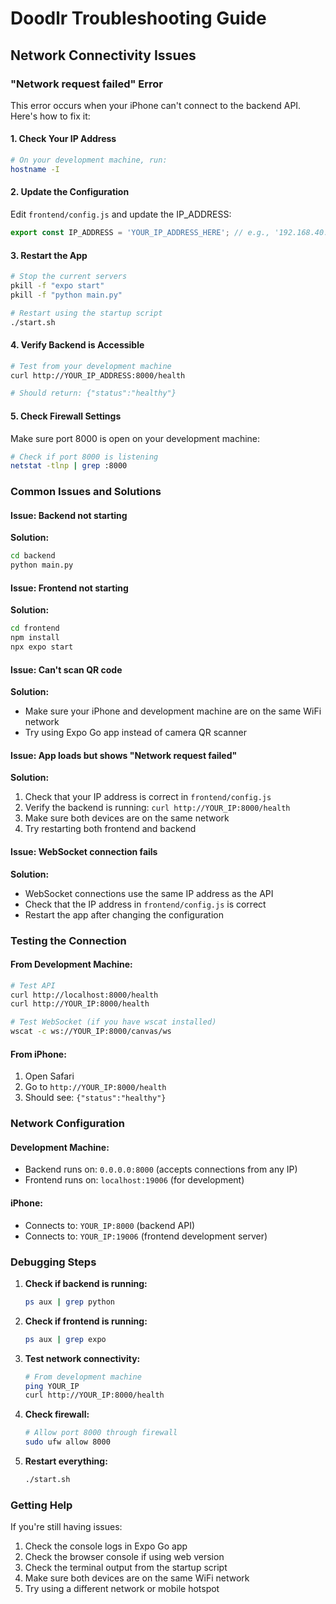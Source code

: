 # Doodlr Troubleshooting Guide

## Network Connectivity Issues

### "Network request failed" Error

This error occurs when your iPhone can't connect to the backend API. Here's how to fix it:

#### 1. Check Your IP Address
```bash
# On your development machine, run:
hostname -I
```

#### 2. Update the Configuration
Edit `frontend/config.js` and update the IP_ADDRESS:
```javascript
export const IP_ADDRESS = 'YOUR_IP_ADDRESS_HERE'; // e.g., '192.168.40.214'
```

#### 3. Restart the App
```bash
# Stop the current servers
pkill -f "expo start"
pkill -f "python main.py"

# Restart using the startup script
./start.sh
```

#### 4. Verify Backend is Accessible
```bash
# Test from your development machine
curl http://YOUR_IP_ADDRESS:8000/health

# Should return: {"status":"healthy"}
```

#### 5. Check Firewall Settings
Make sure port 8000 is open on your development machine:
```bash
# Check if port 8000 is listening
netstat -tlnp | grep :8000
```

### Common Issues and Solutions

#### Issue: Backend not starting
**Solution:**
```bash
cd backend
python main.py
```

#### Issue: Frontend not starting
**Solution:**
```bash
cd frontend
npm install
npx expo start
```

#### Issue: Can't scan QR code
**Solution:**
- Make sure your iPhone and development machine are on the same WiFi network
- Try using Expo Go app instead of camera QR scanner

#### Issue: App loads but shows "Network request failed"
**Solution:**
1. Check that your IP address is correct in `frontend/config.js`
2. Verify the backend is running: `curl http://YOUR_IP:8000/health`
3. Make sure both devices are on the same network
4. Try restarting both frontend and backend

#### Issue: WebSocket connection fails
**Solution:**
- WebSocket connections use the same IP address as the API
- Check that the IP address in `frontend/config.js` is correct
- Restart the app after changing the configuration

### Testing the Connection

#### From Development Machine:
```bash
# Test API
curl http://localhost:8000/health
curl http://YOUR_IP:8000/health

# Test WebSocket (if you have wscat installed)
wscat -c ws://YOUR_IP:8000/canvas/ws
```

#### From iPhone:
1. Open Safari
2. Go to `http://YOUR_IP:8000/health`
3. Should see: `{"status":"healthy"}`

### Network Configuration

#### Development Machine:
- Backend runs on: `0.0.0.0:8000` (accepts connections from any IP)
- Frontend runs on: `localhost:19006` (for development)

#### iPhone:
- Connects to: `YOUR_IP:8000` (backend API)
- Connects to: `YOUR_IP:19006` (frontend development server)

### Debugging Steps

1. **Check if backend is running:**
   ```bash
   ps aux | grep python
   ```

2. **Check if frontend is running:**
   ```bash
   ps aux | grep expo
   ```

3. **Test network connectivity:**
   ```bash
   # From development machine
   ping YOUR_IP
   curl http://YOUR_IP:8000/health
   ```

4. **Check firewall:**
   ```bash
   # Allow port 8000 through firewall
   sudo ufw allow 8000
   ```

5. **Restart everything:**
   ```bash
   ./start.sh
   ```

### Getting Help

If you're still having issues:

1. Check the console logs in Expo Go app
2. Check the browser console if using web version
3. Check the terminal output from the startup script
4. Make sure both devices are on the same WiFi network
5. Try using a different network or mobile hotspot 